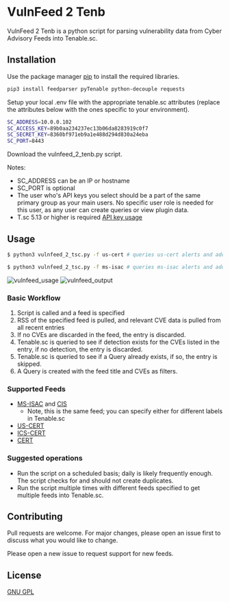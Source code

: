 # VulnFeed 2 Tenb

VulnFeed 2 Tenb is a python script for parsing vulnerability data from Cyber Advisory Feeds into Tenable.sc.

## Installation

Use the package manager [pip](https://pip.pypa.io/en/stable/) to install the required libraries.

```bash
pip3 install feedparser pyTenable python-decouple requests
```

Setup your local .env file with the appropriate tenable.sc attributes (replace the attributes below with the ones specific to your environment).

```bash
SC_ADDRESS=10.0.0.102
SC_ACCESS_KEY=89b0aa234237ec13b06da8283919c0f7
SC_SECRET_KEY=8360bf971eb9a1e488d294d830a24eba
SC_PORT=8443
```
Download the vulnfeed_2_tenb.py script.

Notes:
* SC_ADDRESS can be an IP or hostname
* SC_PORT is optional
* The user who's API keys you select should be a part of the same primary group as your main users. No specific user role is needed for this user, as any user can create queries or view plugin data.
* T.sc 5.13 or higher is required [API key usage](https://docs.tenable.com/tenablesc/Content/GenerateAPIKey.htm)


## Usage

```bash
$ python3 vulnfeed_2_tsc.py -f us-cert # queries us-cert alerts and adds appropriate ones to T.sc

$ python3 vulnfeed_2_tsc.py -f ms-isac # queries ms-isac alerts and adds appropriate ones to T.sc
```
![vulnfeed_usage](https://res.cloudinary.com/salted-security/image/upload/v1590183890/vulnfeed_usage_a50fg7.png)
![vulnfeed_output](https://res.cloudinary.com/salted-security/image/upload/v1590183891/vulnfeed_output_kj9bqt.png)


### Basic Workflow
1. Script is called and a feed is specified
2. RSS of the specified feed is pulled, and relevant CVE data is pulled from all recent entries
3. If no CVEs are discarded in the feed, the entry is discarded.
4. Tenable.sc is queried to see if detection exists for the CVEs listed in the entry, if no detection, the entry is discarded.
5. Tenable.sc is queried to see if a Query already exists, if so, the entry is skipped.
6. A Query is created with the feed title and CVEs as filters.

### Supported Feeds
* [MS-ISAC](https://www.cisecurity.org/resources/advisory/?o=ms-isac&type=advisory) and [CIS](https://www.cisecurity.org/resources/advisory/?o=ms-isac&type=advisory)
    * Note, this is the same feed; you can specify either for different labels in Tenable.sc
* [US-CERT](https://www.us-cert.gov/ncas/alerts)
* [ICS-CERT](https://www.us-cert.gov/ics/advisories)
* [CERT](https://www.kb.cert.org/vuls/)

### Suggested operations
* Run the script on a scheduled basis; daily is likely frequently enough. The script checks for and should not create duplicates.
* Run the script multiple times with different feeds specified to get multiple feeds into Tenable.sc.


## Contributing
Pull requests are welcome. For major changes, please open an issue first to discuss what you would like to change.

Please open a new issue to request support for new feeds.

## License
[GNU GPL](https://choosealicense.com/licenses/gpl-3.0/)
